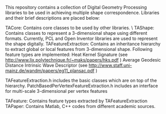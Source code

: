 This repository contains a collection of Digital Geometry Processing libraries to be used in achieving multiple shape correspondence. Libraries and their brief descriptions are placed below:

TACore: Contains core classes to be used by other libraries.  \\
TAShape: Contains classes to represent a 3-dimensional shape using different formats. Currently, PCL and Open Inventor libraries are used  to represent the shape digitally.
TAFeatureExtraction: Contains an inheritance hierarchy to extract global or local features from 3-dimensional shape. Following feature types are implemented:
	Heat Kernel Signature (see http://www.lix.polytechnique.fr/~maks/papers/hks.pdf )
	Average Geodesic Distance
	Intrinsic Wave Descriptor (see http://www.staff.uni-mainz.de/wandm/papers/eg11_plansac.pdf )
	
TAFeatureExtraction.h includes the basic classes which are on top of the hierarchy.
PatchBasedPerVertexFeatureExtraction.h includes an interface for multi-scale 3-dimensional per vertex features

TAFeature: Contains feature types extracted by TAFeatureExtraction
TAPaper: Contains Matlab, C++ codes from different academic sources.